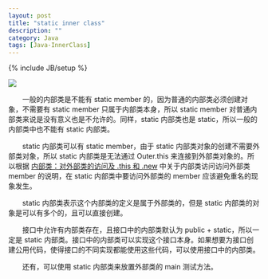 ```yaml
---
layout: post
title: "static inner class"
description: ""
category: Java
tags: [Java-InnerClass]
---
```

{% include JB/setup %}

![](https://t7tptw.bn1304.livefilestore.com/y2pPFxBADT-odssmefgALB16Td2xNL8fTJlfAgJLHvVqv_AqelAocuxgg39sxYaUpne05UmEDFArC17h-5bqM1zQQy6m1gULdaM5fb1i1NQBzI/1.png?psid=1)

　　一般的内部类是不能有 static member 的，因为普通的内部类必须创建对象，不需要有 static member 只属于内部类本身，所以 static member 对普通内部类来说是没有意义也是不允许的。同样，static 内部类也是 static，所以一般的内部类中也不能有 static 内部类。  

　　static 内部类可以有 static member，由于 static 内部类对象的创建不需要外部类对象，所以 static 内部类是无法通过 Outer.this 来连接到外部类对象的。所以根据 [内部类：对外部类的访问及 .this 和 .new](/java/2009/04/05/inner-class-this-and-new/) 中关于内部类访问访问外部类 member 的说明，在 static 内部类中要访问外部类的 member 应该避免重名的现象发生。  

　　static 内部类表示这个内部类的定义是属于外部类的，但是 static 内部类的对象是可以有多个的，且可以直接创建。  

　　接口中允许有内部类存在，且接口中的内部类默认为 public + static，所以一定是 static 内部类。接口中的内部类可以实现这个接口本身。如果想要为接口创建公用代码，使得接口的不同实现都能使用这些代码，可以使用接口中的内部类。  

　　还有，可以使用 static 内部类来放置外部类的 main 测试方法。  